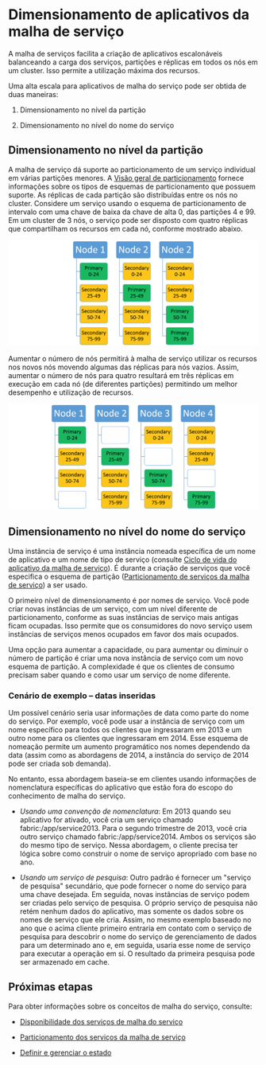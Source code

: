 <properties
   pageTitle="Escalabilidade dos serviços da malha de serviço"
   description="Descreve como dimensionar os serviços de malha do serviço"
   services="service-fabric"
   documentationCenter=".net"
   authors="appi101"
   manager="timlt"
   editor=""/>

<tags
   ms.service="service-fabric"
   ms.devlang="dotnet"
   ms.topic="article"
   ms.tgt_pltfrm="NA"
   ms.workload="NA"
   ms.date="04/23/2015"
   ms.author="aprameyr"/>

# Dimensionamento de aplicativos da malha de serviço
A malha de serviços facilita a criação de aplicativos escalonáveis balanceando a carga dos serviços, partições e réplicas em todos os nós em um cluster. Isso permite a utilização máxima dos recursos.

Uma alta escala para aplicativos de malha do serviço pode ser obtida de duas maneiras:

1. Dimensionamento no nível da partição

2. Dimensionamento no nível do nome do serviço

## Dimensionamento no nível da partição
A malha de serviço dá suporte ao particionamento de um serviço individual em várias partições menores. A [Visão geral de particionamento](service-fabric-concepts-partitioning.md) fornece informações sobre os tipos de esquemas de particionamento que possuem suporte. As réplicas de cada partição são distribuídas entre os nós no cluster. Considere um serviço usando o esquema de particionamento de intervalo com uma chave de baixa da chave de alta 0, das partições 4 e 99. Em um cluster de 3 nós, o serviço pode ser disposto com quatro réplicas que compartilham os recursos em cada nó, conforme mostrado abaixo.

![Layout de partição com três nós](./media/service-fabric-concepts-scalability/layout-three-nodes.png)

Aumentar o número de nós permitirá à malha de serviço utilizar os recursos nos novos nós movendo algumas das réplicas para nós vazios. Assim, aumentar o número de nós para quatro resultará em três réplicas em execução em cada nó (de diferentes partições) permitindo um melhor desempenho e utilização de recursos.

![Layout de partição com quatro nós](./media/service-fabric-concepts-scalability/layout-four-nodes.png)

## Dimensionamento no nível do nome do serviço
Uma instância de serviço é uma instância nomeada específica de um nome de aplicativo e um nome de tipo de serviço (consulte [Ciclo de vida do aplicativo da malha de serviço](service-fabric-application-lifecycle.md)). É durante a criação de serviços que você especifica o esquema de partição ([Particionamento de serviços da malha de serviço](service-fabric-concepts-partitioning.md)) a ser usado.

O primeiro nível de dimensionamento é por nomes de serviço. Você pode criar novas instâncias de um serviço, com um nível diferente de particionamento, conforme as suas instâncias de serviço mais antigas ficam ocupadas. Isso permite que os consumidores do novo serviço usem instâncias de serviços menos ocupados em favor dos mais ocupados.

Uma opção para aumentar a capacidade, ou para aumentar ou diminuir o número de partição é criar uma nova instância de serviço com um novo esquema de partição. A complexidade é que os clientes de consumo precisam saber quando e como usar um serviço de nome diferente.

### Cenário de exemplo – datas inseridas
Um possível cenário seria usar informações de data como parte do nome do serviço. Por exemplo, você pode usar a instância de serviço com um nome específico para todos os clientes que ingressaram em 2013 e um outro nome para os clientes que ingressaram em 2014. Esse esquema de nomeação permite um aumento programático nos nomes dependendo da data (assim como as abordagens de 2014, a instância do serviço de 2014 pode ser criada sob demanda).

No entanto, essa abordagem baseia-se em clientes usando informações de nomenclatura específicas do aplicativo que estão fora do escopo do conhecimento de malha do serviço.

- *Usando uma convenção de nomenclatura*: Em 2013 quando seu aplicativo for ativado, você cria um serviço chamado fabric:/app/service2013. Para o segundo trimestre de 2013, você cria outro serviço chamado fabric:/app/service2014. Ambos os serviços são do mesmo tipo de serviço. Nessa abordagem, o cliente precisa ter lógica sobre como construir o nome de serviço apropriado com base no ano.

- *Usando um serviço de pesquisa*: Outro padrão é fornecer um "serviço de pesquisa" secundário, que pode fornecer o nome do serviço para uma chave desejada. Em seguida, novas instâncias de serviço podem ser criadas pelo serviço de pesquisa. O próprio serviço de pesquisa não retém nenhum dados do aplicativo, mas somente os dados sobre os nomes de serviço que ele cria. Assim, no mesmo exemplo baseado no ano que o acima cliente primeiro entraria em contato com o serviço de pesquisa para descobrir o nome do serviço de gerenciamento de dados para um determinado ano e, em seguida, usaria esse nome de serviço para executar a operação em si. O resultado da primeira pesquisa pode ser armazenado em cache.

## Próximas etapas

Para obter informações sobre os conceitos de malha do serviço, consulte:

- [Disponibilidade dos serviços de malha do serviço](service-fabric-availability-services.md)

- [Particionamento dos serviços da malha de serviço](service-fabric-concepts-partitioning.md)

- [Definir e gerenciar o estado](service-fabric-concepts-state.md)
 

<!---HONumber=July15_HO4-->